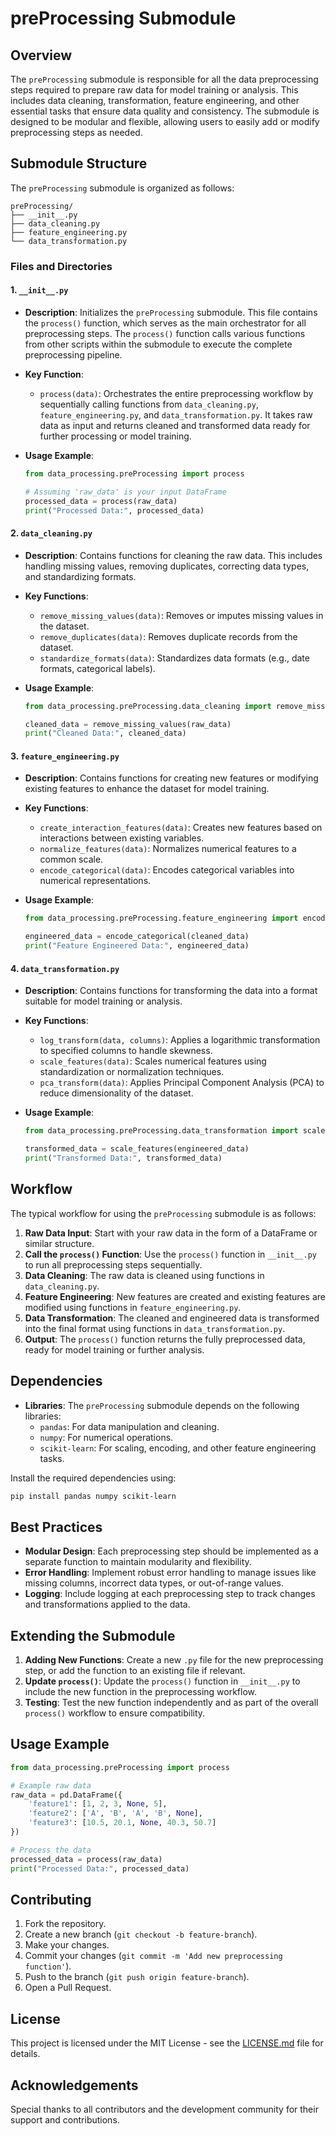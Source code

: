 
# preProcessing Submodule

## Overview
The `preProcessing` submodule is responsible for all the data preprocessing steps required to prepare raw data for model training or analysis. This includes data cleaning, transformation, feature engineering, and other essential tasks that ensure data quality and consistency. The submodule is designed to be modular and flexible, allowing users to easily add or modify preprocessing steps as needed.

## Submodule Structure
The `preProcessing` submodule is organized as follows:

```
preProcessing/
├── __init__.py
├── data_cleaning.py
├── feature_engineering.py
└── data_transformation.py
```

### Files and Directories

#### 1. `__init__.py`
- **Description**: Initializes the `preProcessing` submodule. This file contains the `process()` function, which serves as the main orchestrator for all preprocessing steps. The `process()` function calls various functions from other scripts within the submodule to execute the complete preprocessing pipeline.
- **Key Function**:
  - `process(data)`: Orchestrates the entire preprocessing workflow by sequentially calling functions from `data_cleaning.py`, `feature_engineering.py`, and `data_transformation.py`. It takes raw data as input and returns cleaned and transformed data ready for further processing or model training.
  
- **Usage Example**:
  ```python
  from data_processing.preProcessing import process

  # Assuming 'raw_data' is your input DataFrame
  processed_data = process(raw_data)
  print("Processed Data:", processed_data)
  ```

#### 2. `data_cleaning.py`
- **Description**: Contains functions for cleaning the raw data. This includes handling missing values, removing duplicates, correcting data types, and standardizing formats.
- **Key Functions**:
  - `remove_missing_values(data)`: Removes or imputes missing values in the dataset.
  - `remove_duplicates(data)`: Removes duplicate records from the dataset.
  - `standardize_formats(data)`: Standardizes data formats (e.g., date formats, categorical labels).

- **Usage Example**:
  ```python
  from data_processing.preProcessing.data_cleaning import remove_missing_values

  cleaned_data = remove_missing_values(raw_data)
  print("Cleaned Data:", cleaned_data)
  ```

#### 3. `feature_engineering.py`
- **Description**: Contains functions for creating new features or modifying existing features to enhance the dataset for model training.
- **Key Functions**:
  - `create_interaction_features(data)`: Creates new features based on interactions between existing variables.
  - `normalize_features(data)`: Normalizes numerical features to a common scale.
  - `encode_categorical(data)`: Encodes categorical variables into numerical representations.

- **Usage Example**:
  ```python
  from data_processing.preProcessing.feature_engineering import encode_categorical

  engineered_data = encode_categorical(cleaned_data)
  print("Feature Engineered Data:", engineered_data)
  ```

#### 4. `data_transformation.py`
- **Description**: Contains functions for transforming the data into a format suitable for model training or analysis.
- **Key Functions**:
  - `log_transform(data, columns)`: Applies a logarithmic transformation to specified columns to handle skewness.
  - `scale_features(data)`: Scales numerical features using standardization or normalization techniques.
  - `pca_transform(data)`: Applies Principal Component Analysis (PCA) to reduce dimensionality of the dataset.

- **Usage Example**:
  ```python
  from data_processing.preProcessing.data_transformation import scale_features

  transformed_data = scale_features(engineered_data)
  print("Transformed Data:", transformed_data)
  ```

## Workflow
The typical workflow for using the `preProcessing` submodule is as follows:

1. **Raw Data Input**: Start with your raw data in the form of a DataFrame or similar structure.
2. **Call the `process()` Function**: Use the `process()` function in `__init__.py` to run all preprocessing steps sequentially.
3. **Data Cleaning**: The raw data is cleaned using functions in `data_cleaning.py`.
4. **Feature Engineering**: New features are created and existing features are modified using functions in `feature_engineering.py`.
5. **Data Transformation**: The cleaned and engineered data is transformed into the final format using functions in `data_transformation.py`.
6. **Output**: The `process()` function returns the fully preprocessed data, ready for model training or further analysis.

## Dependencies
- **Libraries**: The `preProcessing` submodule depends on the following libraries:
  - `pandas`: For data manipulation and cleaning.
  - `numpy`: For numerical operations.
  - `scikit-learn`: For scaling, encoding, and other feature engineering tasks.

Install the required dependencies using:
```bash
pip install pandas numpy scikit-learn
```

## Best Practices
- **Modular Design**: Each preprocessing step should be implemented as a separate function to maintain modularity and flexibility.
- **Error Handling**: Implement robust error handling to manage issues like missing columns, incorrect data types, or out-of-range values.
- **Logging**: Include logging at each preprocessing step to track changes and transformations applied to the data.

## Extending the Submodule
1. **Adding New Functions**: Create a new `.py` file for the new preprocessing step, or add the function to an existing file if relevant.
2. **Update `process()`**: Update the `process()` function in `__init__.py` to include the new function in the preprocessing workflow.
3. **Testing**: Test the new function independently and as part of the overall `process()` workflow to ensure compatibility.

## Usage Example
```python
from data_processing.preProcessing import process

# Example raw data
raw_data = pd.DataFrame({
    'feature1': [1, 2, 3, None, 5],
    'feature2': ['A', 'B', 'A', 'B', None],
    'feature3': [10.5, 20.1, None, 40.3, 50.7]
})

# Process the data
processed_data = process(raw_data)
print("Processed Data:", processed_data)
```

## Contributing
1. Fork the repository.
2. Create a new branch (`git checkout -b feature-branch`).
3. Make your changes.
4. Commit your changes (`git commit -m 'Add new preprocessing function'`).
5. Push to the branch (`git push origin feature-branch`).
6. Open a Pull Request.

## License
This project is licensed under the MIT License - see the [LICENSE.md](LICENSE.md) file for details.

## Acknowledgements
Special thanks to all contributors and the development community for their support and contributions.

